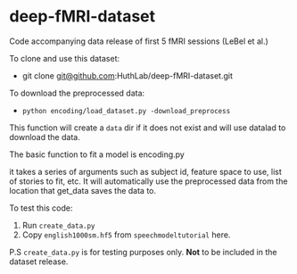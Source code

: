 # deep-fMRI-dataset
Code accompanying data release of first 5 fMRI sessions (LeBel et al.)

To clone and use this dataset:
* git clone git@github.com:HuthLab/deep-fMRI-dataset.git

To download the preprocessed data:
* `python encoding/load_dataset.py -download_preprocess`

This function will create a `data` dir if it does not exist and will use datalad to download the data.

The basic function to fit a model is encoding.py

it takes a series of arguments such as subject id, feature space to use, list of stories to fit, etc. 
It will automatically use the preprocessed data from the location that get_data saves the data to. 


To test this code:
1. Run `create_data.py`
2. Copy `english1000sm.hf5` from `speechmodeltutorial` here.

P.S `create_data.py` is for testing purposes only. **Not** to be included in the dataset release.
